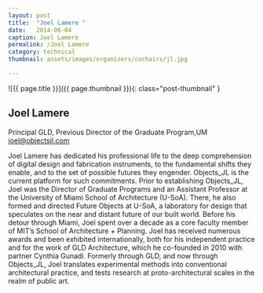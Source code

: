 ```yaml
---
layout: post
title:  "Joel Lamere "
date:   2014-06-04
caption: Joel Lamere
permalink: /Joel Lamere
category: technical
thumbnail: assets/images/organizers/cochairs/jl.jpg

---
```

![{{ page.title }}]({{ page.thumbnail }}){: class="post-thumbnail" }

## Joel Lamere 
Principal GLD, Previous Director of the Graduate Program,UM 
joel@objectsjl.com

Joel Lamere has dedicated his professional life to the deep comprehension of digital design and fabrication instruments, to the fundamental shifts they enable, and to the set of possible futures they engender. Objects_JL is the current platform for such commitments. Prior to establishing Objects_JL, Joel was the Director of Graduate Programs and an Assistant Professor at the University of Miami School of Architecture (U-SoA). There, he also formed and directed Future Objects at U-SoA, a laboratory for design that speculates on the near and distant future of our built world. Before his detour through Miami, Joel spent over a decade as a core faculty member of MIT’s School of Architecture + Planning. Joel has received numerous awards and been exhibited internationally, both for his independent practice and for the work of GLD Architecture, which he co-founded in 2010 with partner Cynthia Gunadi. Formerly through GLD, and now through Objects_JL, Joel translates experimental methods into conventional architectural practice, and tests research at proto-architectural scales in the realm of public art.
